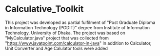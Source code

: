 # Calculative_Toolkit
This project was developed as partial fulfilment of "Post Graduate Diploma in Information Technology (PGDIT)" degree from Institute of Information Technology, University of Dhaka.
The project was based on "MyCalculator.java" project that was collected from "https://www.javatpoint.com/calculator-in-java"
In addition to Calculator, Unit Converter and Age Calulator tools were added
